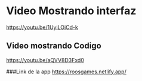 


# Video Mostrando interfaz
https://youtu.be/1UyiLOiCd-k



## Video mostrando Codigo
https://youtu.be/aQVV8D3Fxd0


###Link de la app
https://roosgames.netlify.app/






